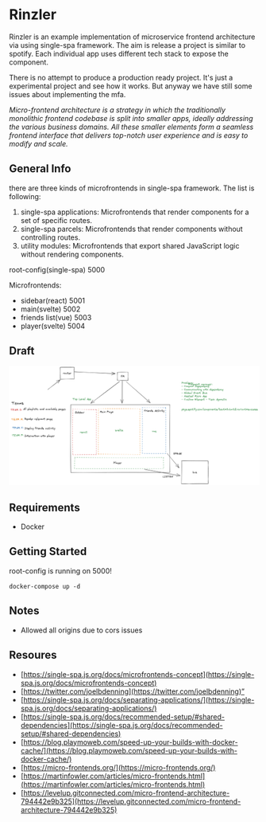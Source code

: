 # Rinzler
Rinzler is an example implementation of microservice frontend architecture via using single-spa framework. The aim is release a project is similar to spotify. Each individual app uses different tech stack to expose the component. 

There is no attempt to produce a production ready project. It's just a experimental project and see how it works. But anyway we have still some issues about implementing the mfa.

*Micro-frontend architecture is a strategy in which the traditionally monolithic frontend codebase is split into smaller apps, ideally addressing the various business domains. All these smaller elements form a seamless frontend interface that delivers top-notch user experience and is easy to modify and scale.*

## General Info

there are three kinds of microfrontends in single-spa framework. The list is following:
1. single-spa applications: Microfrontends that render components for a set of specific routes.
2. single-spa parcels: Microfrontends that render components without controlling routes.
3. utility modules: Microfrontends that export shared JavaScript logic without rendering components.

root-config(single-spa) 5000

Microfrontends:
- sidebar(react) 5001
- main(svelte) 5002
- friends list(vue) 5003
- player(svelte) 5004

## Draft
![](draft.png)

## Requirements
- Docker

## Getting Started
root-config is running on 5000!

```
docker-compose up -d
```

## Notes
- Allowed all origins due to cors issues


## Resoures
- [https://single-spa.js.org/docs/microfrontends-concept](https://single-spa.js.org/docs/microfrontends-concept)
- [https://twitter.com/joelbdenning](https://twitter.com/joelbdenning)”
- [https://single-spa.js.org/docs/separating-applications/](https://single-spa.js.org/docs/separating-applications/)
- [https://single-spa.js.org/docs/recommended-setup/#shared-dependencies](https://single-spa.js.org/docs/recommended-setup/#shared-dependencies)
- [https://blog.playmoweb.com/speed-up-your-builds-with-docker-cache/](https://blog.playmoweb.com/speed-up-your-builds-with-docker-cache/)
- [https://micro-frontends.org/](https://micro-frontends.org/)
- [https://martinfowler.com/articles/micro-frontends.html](https://martinfowler.com/articles/micro-frontends.html)
- [https://levelup.gitconnected.com/micro-frontend-architecture-794442e9b325](https://levelup.gitconnected.com/micro-frontend-architecture-794442e9b325)